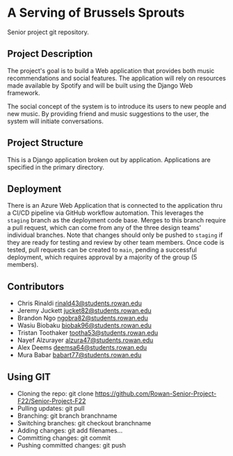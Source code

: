 # A Serving of Brussels Sprouts
Senior project git repository.

## Project Description
The project's goal is to build a Web application that provides both music
recommendations and social features. The application will rely on resources
made available by Spotify and will be built using the Django Web framework.

The social concept of the system is to introduce its users to new people and
new music. By providing friend and music suggestions to the user, the system
will initiate conversations.

## Project Structure
This is a Django application broken out by application. Applications are specified in the primary
directory.

## Deployment
There is an Azure Web Application that is connected to the application thru a CI/CD pipeline via GitHub workflow automation.
This leverages the ```staging``` branch as the deployment code base. Merges to this branch require a pull request, which can come
from any of the three design teams' individual branches. Note that changes should only be pushed to ```staging``` if they are
ready for testing and review by other team members. Once code is tested, pull requests can be created to ```main```, pending a
successful deployment, which requires approval by a majority  of the group (5 members).

## Contributors
- Chris Rinaldi <rinald43@students.rowan.edu>
- Jeremy Juckett <jucket82@students.rowan.edu>
- Brandon Ngo <ngobra82@students.rowan.edu>
- Wasiu Biobaku <biobak96@students.rowan.edu>
- Tristan Toothaker <tootha53@students.rowan.edu>
- Nayef Alzurayer <alzura47@students.rowan.edu>
- Alex Deems <deemsa64@students.rowan.edu>
- Mura Babar <babart77@students.rowan.edu>

## Using GIT
- Cloning the repo: git clone https://github.com/Rowan-Senior-Project-F22/Senior-Project-F22
- Pulling updates: git pull
- Branching: git branch branchname
- Switching branches: git checkout branchname
- Adding changes: git add filenames...
- Committing changes: git commit
- Pushing committed changes: git push
 